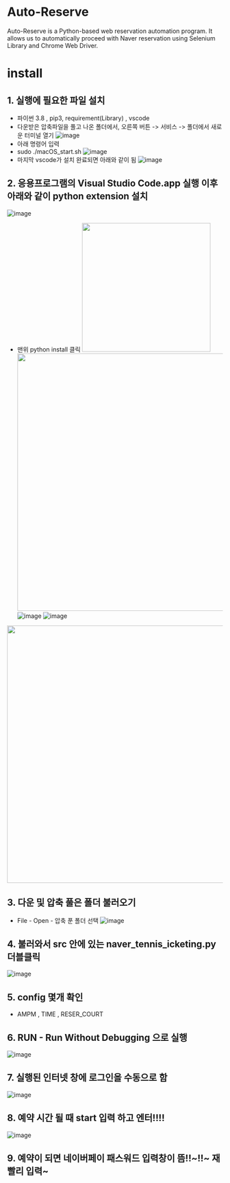 # Auto-Reserve

Auto-Reserve is a Python-based web reservation automation program. It allows us to automatically proceed with Naver reservation using Selenium Library and Chrome Web Driver.

# install

## 1. 실행에 필요한 파일 설치
  - 파이썬 3.8 , pip3, requirement(Library) , vscode
  - 다운받은 압축파일을 풀고 나온 폴더에서, 오른쪽 버튼 -> 서비스 -> 폴더에서 새로운 터미널 열기
    ![image](https://user-images.githubusercontent.com/18758041/114172511-b6f79d80-9970-11eb-80ea-e136351a33a8.png)
   - 아래 명령어 입력
   - sudo ./macOS_start.sh
   ![image](https://user-images.githubusercontent.com/18758041/114172773-148bea00-9971-11eb-8c83-709e3ae67bac.png)
   - 마지막 vscode가 설치 완료되면 아래와 같이 됨
   ![image](https://user-images.githubusercontent.com/18758041/114173065-806e5280-9971-11eb-8719-515a40b9926b.png)


## 2. 응용프로그램의 Visual Studio Code.app 실행 이후 아래와 같이 python extension 설치
![image](https://user-images.githubusercontent.com/18758041/114173312-f2df3280-9971-11eb-9bc3-15e3aa02b875.png)

- 맨위 python install 클릭
<img src="https://user-images.githubusercontent.com/53033449/87907004-b182bc00-ca9e-11ea-8be8-89b553a1bca1.png" width="300"><br>
<img src="https://user-images.githubusercontent.com/53033449/87907174-0c1c1800-ca9f-11ea-8d05-eb2498e16d7e.png" width="600"><br>
![image](https://user-images.githubusercontent.com/18758041/114174444-967d1280-9973-11eb-8086-2821d569d8dc.png)
![image](https://user-images.githubusercontent.com/18758041/114174457-9bda5d00-9973-11eb-8055-bc5bcbdeae3b.png)


<img src="https://user-images.githubusercontent.com/53033449/87907980-a0d34580-caa0-11ea-8842-211b1a51c7fb.png" width="600"><br>



## 3. 다운 및 압축 풀은 폴더 불러오기
- File - Open - 압축 푼 폴더 선택 
![image](https://user-images.githubusercontent.com/18758041/114173581-5a957d80-9972-11eb-9f43-65987148cc41.png)


## 4. 불러와서 src 안에 있는 naver_tennis_icketing.py 더블클릭
![image](https://user-images.githubusercontent.com/18758041/114174546-b90f2b80-9973-11eb-8de7-7d41c7c4fc08.png)


## 5. config 몇개 확인
  - AMPM , TIME , RESER_COURT


## 6.  RUN - Run Without Debugging 으로 실행
![image](https://user-images.githubusercontent.com/18758041/114174649-de039e80-9973-11eb-9b5e-e4142195a45a.png)

## 7. 실행된 인터넷 창에 로그인을 수동으로 함
![image](https://user-images.githubusercontent.com/18758041/114174690-ecea5100-9973-11eb-8303-92685733e284.png)

## 8. 예약 시간 될 때 start 입력 하고 엔터!!!!
![image](https://user-images.githubusercontent.com/18758041/114174862-363aa080-9974-11eb-88c3-0c6391c0361c.png)


## 9. 예약이 되면 네이버페이 패스워드 입력창이 뜸!!~!!~ 재빨리 입력~
